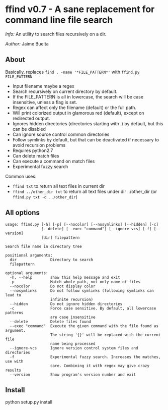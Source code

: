 ffind v0.7 - A sane replacement for command line file search
===

*Info:* An utility to search files recursively on a dir.

*Author:* Jaime Buelta

About
---

Basically, replaces `find . -name '*FILE_PATTERN*'` with `ffind.py FILE_PATTERN`

- Input filename maybe a regex
- Search recursively on current directory by default.
- If the FILE_PATTERN is all in lowercase, the search will be case insensitive, unless a flag is set.
- Regex can affect only the filename (default) or the full path.
- Will print colorized output in glamorous red (default), except on redirected output.
- Ignores hidden directories (directories starting with .) by default, but this can be disabled
- Can ignore source control common directories
- Follow symlinks by default, but that can be deactivated if necessary to avoid
  recursion problems
- Requires python2.7
- Can delete match files
- Can execute a command on match files
- Experimental fuzzy search

Common uses:

- `ffind txt` to return all text files in current dir
- `ffind ../other_dir txt` to return all text files under dir ../other_dir (or `ffind.py txt -d ../other_dir`)


All options
---

    usage: ffind.py [-h] [-p] [--nocolor] [--nosymlinks] [--hidden] [-c]
                    [--delete] [--exec "command"] [--ignore-vcs] [-f] [--version]
                    [dir] filepattern

    Search file name in directory tree

    positional arguments:
      dir               Directory to search
      filepattern

    optional arguments:
      -h, --help        show this help message and exit
      -p                Match whole path, not only name of files
      --nocolor         Do not display color
      --nosymlinks      Do not follow symlinks (following symlinks can lead to
                        infinite recursion)
      --hidden          Do not ignore hidden directories
      -c                Force case sensitive. By default, all lowercase patterns
                        are case insensitive
      --delete          Delete files found
      --exec "command"  Execute the given command with the file found as argument.
                        The string '{}' will be replaced with the current file
                        name being processed
      --ignore-vcs      Ignore version control system files and directories
      -f                Experimental fuzzy search. Increases the matches, use with
                        care. Combining it with regex may give crazy results
      --version         Show program's version number and exit


Install
---

python setup.py install
